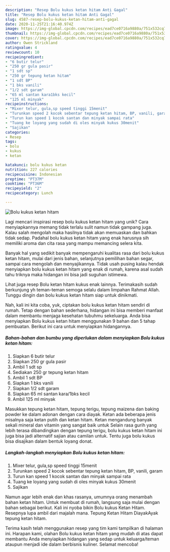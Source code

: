 ```yaml
---
description: "Resep Bolu kukus ketan hitam Anti Gagal"
title: "Resep Bolu kukus ketan hitam Anti Gagal"
slug: 4587-resep-bolu-kukus-ketan-hitam-anti-gagal
date: 2020-11-25T21:16:40.974Z
image: https://img-global.cpcdn.com/recipes/ead7ce0716a9880a/751x532cq70/bolu-kukus-ketan-hitam-foto-resep-utama.jpg
thumbnail: https://img-global.cpcdn.com/recipes/ead7ce0716a9880a/751x532cq70/bolu-kukus-ketan-hitam-foto-resep-utama.jpg
cover: https://img-global.cpcdn.com/recipes/ead7ce0716a9880a/751x532cq70/bolu-kukus-ketan-hitam-foto-resep-utama.jpg
author: Owen Strickland
ratingvalue: 4
reviewcount: 10
recipeingredient:
- "6 butir telur"
- "250 gr gula pasir"
- "1 sdt sp"
- "250 gr tepung ketan hitam"
- "1 sdt BP"
- "1 bks vanili"
- "1/2 sdt garam"
- "65 ml santan kara1bks kecil"
- "125 ml minyak"
recipeinstructions:
- "Mixer telur, gula,sp speed tinggi 15menit"
- "Turunkan speed 2 kocok sebentar tepung ketan hitam, BP, vanili, garam"
- "Turun kan speed 1 kocok santan dan minyak sampai rata"
- "Tuang ke loyang yang sudah di oles minyak kukus 30menit"
- "Sajikan"
categories:
- Resep
tags:
- bolu
- kukus
- ketan

katakunci: bolu kukus ketan 
nutrition: 227 calories
recipecuisine: Indonesian
preptime: "PT37M"
cooktime: "PT36M"
recipeyield: "2"
recipecategory: Lunch

---
```



![Bolu kukus ketan hitam](https://img-global.cpcdn.com/recipes/ead7ce0716a9880a/751x532cq70/bolu-kukus-ketan-hitam-foto-resep-utama.jpg)

Lagi mencari inspirasi resep bolu kukus ketan hitam yang unik? Cara menyiapkannya memang tidak terlalu sulit namun tidak gampang juga. Kalau salah mengolah maka hasilnya tidak akan memuaskan dan bahkan tidak sedap. Padahal bolu kukus ketan hitam yang enak harusnya sih memiliki aroma dan cita rasa yang mampu memancing selera kita.

Banyak hal yang sedikit banyak mempengaruhi kualitas rasa dari bolu kukus ketan hitam, mulai dari jenis bahan, selanjutnya pemilihan bahan segar, sampai cara mengolah dan menyajikannya. Tidak usah pusing kalau hendak menyiapkan bolu kukus ketan hitam yang enak di rumah, karena asal sudah tahu triknya maka hidangan ini bisa jadi suguhan istimewa.

Lihat juga resep Bolu ketan hitam kukus enak lainnya. Terimakasih sudah berkunjung yh teman-teman semoga selalu dalam limpahan Rahmat Allah. Tunggu dingin dan bolu kukus ketan hitam siap untuk dinikmati.


Nah, kali ini kita coba, yuk, ciptakan bolu kukus ketan hitam sendiri di rumah. Tetap dengan bahan sederhana, hidangan ini bisa memberi manfaat dalam membantu menjaga kesehatan tubuhmu sekeluarga. Anda bisa menyiapkan Bolu kukus ketan hitam menggunakan 9 bahan dan 5 tahap pembuatan. Berikut ini cara untuk menyiapkan hidangannya.

<!--inarticleads1-->

##### Bahan-bahan dan bumbu yang diperlukan dalam menyiapkan Bolu kukus ketan hitam:

1. Siapkan 6 butir telur
1. Siapkan 250 gr gula pasir
1. Ambil 1 sdt sp
1. Sediakan 250 gr tepung ketan hitam
1. Ambil 1 sdt BP
1. Siapkan 1 bks vanili
1. Siapkan 1/2 sdt garam
1. Siapkan 65 ml santan kara/1bks kecil
1. Ambil 125 ml minyak


Masukkan tepung ketan hitam, tepung terigu, tepung maizena dan baking powder ke dalam adonan dengan cara diayak. Ketan ada beberapa jenis misalnya saja ketan putih dan ketan hitam. Ketan mengandung banyak sekali mineral dan vitamin yang sangat baik untuk Selain rasa gurih yang lebih terasa dibandingkan dengan tepung terigu, bolu kukus ketan hitam ini juga bisa jadi alternatif sajian atau camilan untuk. Tentu juga bolu kukus bisa disajikan dalam bentuk loyang donat. 

<!--inarticleads2-->

##### Langkah-langkah menyiapkan Bolu kukus ketan hitam:

1. Mixer telur, gula,sp speed tinggi 15menit
1. Turunkan speed 2 kocok sebentar tepung ketan hitam, BP, vanili, garam
1. Turun kan speed 1 kocok santan dan minyak sampai rata
1. Tuang ke loyang yang sudah di oles minyak kukus 30menit
1. Sajikan


Namun agar lebih enak dan khas rasanya, umumnya orang menambah bahan ketan hitam. Untuk membuat di rumah, langsung saja mulai dengan bahan sebagai berikut. Kali ini nyoba bikin Bolu kukus Ketan Hitam. Resepnya lupa ambil dari majalah mana. Tepung Ketan Hitam DiayakAyak tepung ketan hitam. 

Terima kasih telah menggunakan resep yang tim kami tampilkan di halaman ini. Harapan kami, olahan Bolu kukus ketan hitam yang mudah di atas dapat membantu Anda menyiapkan hidangan yang sedap untuk keluarga/teman ataupun menjadi ide dalam berbisnis kuliner. Selamat mencoba!
